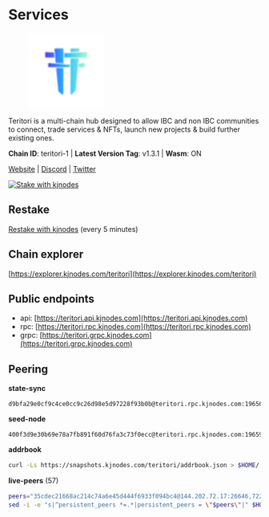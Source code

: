 # Services

<figure><img src="https://raw.githubusercontent.com/kj89/cosmos-images/main/logos/teritori.png" width="150" alt=""><figcaption></figcaption></figure>

Teritori is a multi-chain hub designed to allow IBC and non IBC communities  to connect, trade services & NFTs, launch new projects & build further existing ones.

**Chain ID**: teritori-1 | **Latest Version Tag**: v1.3.1 | **Wasm**: ON

[Website](https://teritori.com) | [Discord](https://discord.gg/teritori) | [Twitter](https://twitter.com/TeritoriNetwork)

[![Stake with kjnodes](https://i.ibb.co/cr44Q8j/button-stake-with-kjnodes.png)](https://restake.app/teritori/torivaloper184ln03hkpt75uhrrr26f66kvcqvf4yn4nc2xjm)

## Restake

[Restake with kjnodes](https://restake.app/teritori/torivaloper184ln03hkpt75uhrrr26f66kvcqvf4yn4nc2xjm) (every 5 minutes)
## Chain explorer
[https://explorer.kjnodes.com/teritori](https://explorer.kjnodes.com/teritori)

## Public endpoints

* api: [https://teritori.api.kjnodes.com](https://teritori.api.kjnodes.com)
* rpc: [https://teritori.rpc.kjnodes.com](https://teritori.rpc.kjnodes.com)
* grpc: [https://teritori.grpc.kjnodes.com](https://teritori.grpc.kjnodes.com)

## Peering

**state-sync**

```text
d9bfa29e0cf9c4ce0cc9c26d98e5d97228f93b0b@teritori.rpc.kjnodes.com:19656
```

**seed-node**

```text
400f3d9e30b69e78a7fb891f60d76fa3c73f0ecc@teritori.rpc.kjnodes.com:19659
```

**addrbook**
```bash
curl -Ls https://snapshots.kjnodes.com/teritori/addrbook.json > $HOME/.teritorid/config/addrbook.json
```

**live-peers** (57)
```bash
peers="35cdec21668ac214c74a6e45d444f6933f094bc4@144.202.72.17:26646,722b63e6c65628b929f22013dcbcde980210cb44@176.9.127.54:26656,c124ce0b508e8b9ed1c5b6957f362225659b5343@169.155.168.57:26656,51345b444fb291c03cf18084bdfc51123de7b5ac@51.178.74.75:36656,526d8c7c44f59be9a39d7463c576b68c0db23174@65.108.234.23:15956,82ebb17ddac20928fb8107201dad9f5aea7f9132@198.244.200.3:26656,c12c1ed98ab1f24266980c1f05ed0ca8812ca7aa@95.217.192.230:16656,41caa4106f68977e3a5123e56f57934a2d34a1c1@185.16.38.210:27166,3950af34da35ce3ff8c50ff3c47a43f5dfc93947@195.3.220.154:19656,ebc272824924ea1a27ea3183dd0b9ba713494f83@95.214.52.139:27166,920f32f409bbb18b641cdc9513545e2e016c2c62@142.132.203.60:26656,28e699a203996117d5b66fe0ed686a608d8d8c3a@95.211.196.113:26656,5a98d637a16b16bf425a4a785c9d11a7d1e5b8a0@65.21.131.215:26736,f490d88332f112ccb43f25edb11f2d6b640f69fc@51.159.160.140:26656,358f13bd95d91517053a58f4d30205842672837f@104.37.187.214:60656,48980875839186e08e12ebf0d9a2803b45206833@65.109.92.241:38026,12101148702a99298a971b310286e64bc7bb6135@65.109.23.182:38026,3178ac8fffd269325500c95679d58d5e8ec61746@198.244.213.94:22956,e1b058e5cfa2b836ddaa496b10911da62dcf182e@138.201.8.248:26656,51eaf493facf36754411baa4f7b89355bd9cb3e7@195.201.63.87:42666,c6f9573f0b5b7f986ec121e584465f2c6cd53de3@51.159.0.207:36656,8ac41af54dfd91c41de71cde222a55670f2f405d@141.95.65.73:15956,35de81a10ed992e427e6eb1d0d9ec3622d0f37fe@193.70.47.90:15956,63c28f10976800fd783930067d3d3a4eef358b28@173.215.85.171:20070,e726816f42831689eab9378d5d577f1d06d25716@176.9.188.21:26656,0b27217386756577e1eadf00c4169dc8f041e522@51.210.7.219:26656,2b4f46e601fb4ede2a0c98976337e3afdaa50dac@65.108.238.102:15956,ec4126b26336cd61b335345df4ff2a3fbb79338a@65.109.92.240:20026,406fc7fe86ba396cb7fc8616c546f21a1d3c51cd@89.58.57.158:26656,a7d96dc929824613315dcc1c90fee119f28cc51f@164.152.161.254:26656,6046cec27c36f0a7596cb9fa9f2c5decbd4e87cb@151.115.53.172:26656,78815c81331c114cd508dae3a012f0d3e5e2b966@185.119.118.117:3000,0e189bbc6db606a14950a0e59641b798a255c3c8@65.109.37.154:3000,669470aba9778ccccd07127115dcdc30e141d7ae@65.108.232.248:33656,89757803f40da51678451735445ad40d5b15e059@134.65.192.221:26656,106490318e51355bc6d72e7941a0080f8b8256b9@185.16.39.14:26656,46b7ae20e3cc4264076a91c3601f3894a021a80d@65.108.6.45:36656,a57b53a46e6f473b42a6db6e0c0f216b1611efcb@65.108.240.52:26656,76ac8106e8b1169f1ef28f5c45558750db85d3dc@65.108.239.241:26656,992b8ab3e7b0ff4025be3082a3bf72107580bd49@65.109.106.172:36656,c670830fdf60374f008fa4a4eb851deddcdaef5b@65.109.88.107:46656,856c165de82fbd0489df9ec6ffaa0958c620e073@198.244.179.127:26656,593b8319d1d4b1958e7daba8c3bbb56795cb59ba@146.59.81.92:51656,ce3baba928ae06cd3ff0af20aec888a82ddffef7@54.37.129.171:26656,ec8608f6c529a15b7a0aa9a4b40151a08dc32fe4@65.109.65.221:26796,4991cc04c48f96dec265464d5cf276e16f6b302c@31.156.88.34:26656,1e08fefb7e8851490d40e804df76d1ac33cb1f0a@38.146.3.175:15956,4b04b3d164dc6dd5bb555a7a106a8d314f30516f@65.21.136.170:53656,1d8e2fe7e235c8ca8a8054b3ded24c99702ea739@135.181.17.176:26656,ad347ea1ec920d12ccda2341348bcc89687739ef@88.99.164.158:38026,b212d5740b2e11e54f56b072dc13b6134650cfb5@134.65.192.81:26656,bdc0136f16ef53e5df84957549c876693345bbd6@51.159.2.19:27229,230ce8f6c8234593dcea673768c26cdcc4f91172@96.73.27.73:26656,d9bfa29e0cf9c4ce0cc9c26d98e5d97228f93b0b@65.109.88.38:19656,8480ce1f929a9410567d315a5b3fc2709c2807a7@93.115.25.106:51656,d956d6180e96c62315a777b1a3ed8f1ebf873e80@38.242.232.202:29656,14740e6faf16ab85a98ff5911241bb4b926b9c08@65.109.85.170:52656"
sed -i -e "s|^persistent_peers *=.*|persistent_peers = \"$peers\"|" $HOME/.teritorid/config/config.toml
```

